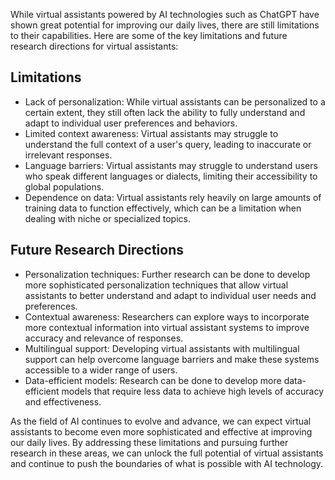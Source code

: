 
While virtual assistants powered by AI technologies such as ChatGPT have shown great potential for improving our daily lives, there are still limitations to their capabilities. Here are some of the key limitations and future research directions for virtual assistants:

Limitations
-----------

* Lack of personalization: While virtual assistants can be personalized to a certain extent, they still often lack the ability to fully understand and adapt to individual user preferences and behaviors.
* Limited context awareness: Virtual assistants may struggle to understand the full context of a user's query, leading to inaccurate or irrelevant responses.
* Language barriers: Virtual assistants may struggle to understand users who speak different languages or dialects, limiting their accessibility to global populations.
* Dependence on data: Virtual assistants rely heavily on large amounts of training data to function effectively, which can be a limitation when dealing with niche or specialized topics.

Future Research Directions
--------------------------

* Personalization techniques: Further research can be done to develop more sophisticated personalization techniques that allow virtual assistants to better understand and adapt to individual user needs and preferences.
* Contextual awareness: Researchers can explore ways to incorporate more contextual information into virtual assistant systems to improve accuracy and relevance of responses.
* Multilingual support: Developing virtual assistants with multilingual support can help overcome language barriers and make these systems accessible to a wider range of users.
* Data-efficient models: Research can be done to develop more data-efficient models that require less data to achieve high levels of accuracy and effectiveness.

As the field of AI continues to evolve and advance, we can expect virtual assistants to become even more sophisticated and effective at improving our daily lives. By addressing these limitations and pursuing further research in these areas, we can unlock the full potential of virtual assistants and continue to push the boundaries of what is possible with AI technology.
